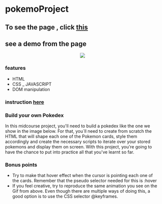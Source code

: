 # pokemoProject

## To see the page , click [this](https://mani8217.github.io/pokemoProject/)
## see a demo from the page
<p align="center">
<img src="https://media.giphy.com/media/RimwMAVDbA3CvNk5O0/giphy.gif">

</p>

### features 
- HTML
- CSS
_ JAVASCRIPT
- DOM manipulation

### instruction [here](https://refugeescode-materials.netlify.app/pokedex/assignment)

### Build your own Pokedex
In this midcourse project, you'll need to build a pokedex like the one we show in the image below. For that, you´ll need to create from scratch the HTML that will shape each one of the Pokemon cards, style them accordingly and create the necessary scripts to iterate over your stored pokemons and display them on screen. With this project, you're going to have the chance to put into practice all that you've learnt so far.

### Bonus points
- Try to make that hover effect when the cursor is pointing each one of the cards. Remember that the pseudo selector needed for this is :hover
- If you feel creative, try to reproduce the same animation you see on the Gif from above. Even though there are multiple ways of doing this, a good option is to use the CSS selector @keyframes.
